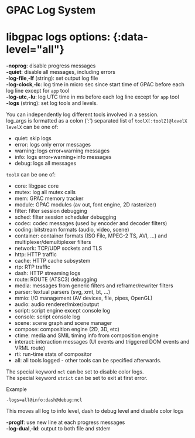 <!-- automatically generated - do not edit, patch gpac/applications/gpac/gpac.c -->
# GPAC Log System

# libgpac logs options:  {:data-level="all"} 
  
<a id="noprog">__-noprog__</a>: disable progress messages  
<a id="quiet">__-quiet__</a>:  disable all messages, including errors  
<a id="log-file">__-log-file__</a>,__-lf__ (string): set output log file  
<a id="log-clock">__-log-clock__</a>,__-lc__: log time in micro sec since start time of GPAC before each log line except for `app` tool  
<a id="log-utc">__-log-utc__</a>,__-lu__: log UTC time in ms before each log line except for `app` tool  
<a id="logs">__-logs__</a> (string): set log tools and levels.    
    
You can independently log different tools involved in a session.    
log_args is formatted as a colon (':') separated list of `toolX[:toolZ]@levelX`    
`levelX` can be one of:  

- quiet: skip logs  
- error: logs only error messages  
- warning: logs error+warning messages  
- info: logs error+warning+info messages  
- debug: logs all messages  

  
`toolX` can be one of:  

- core: libgpac core  
- mutex: log all mutex calls  
- mem: GPAC memory tracker  
- module: GPAC modules (av out, font engine, 2D rasterizer)  
- filter: filter session debugging  
- sched: filter session scheduler debugging  
- codec: codec messages (used by encoder and decoder filters)  
- coding: bitstream formats (audio, video, scene)  
- container: container formats (ISO File, MPEG-2 TS, AVI, ...) and multiplexer/demultiplexer filters  
- network: TCP/UDP sockets and TLS  
- http: HTTP traffic  
- cache: HTTP cache subsystem  
- rtp: RTP traffic  
- dash: HTTP streaming logs  
- route: ROUTE (ATSC3) debugging  
- media: messages from generic filters and reframer/rewriter filters  
- parser: textual parsers (svg, xmt, bt, ...)  
- mmio: I/O management (AV devices, file, pipes, OpenGL)  
- audio: audio renderer/mixer/output  
- script: script engine except console log  
- console: script console log  
- scene: scene graph and scene manager  
- compose: composition engine (2D, 3D, etc)  
- ctime: media and SMIL timing info from composition engine  
- interact: interaction messages (UI events and triggered DOM events and VRML route)  
- rti: run-time stats of compositor  
- all: all tools logged - other tools can be specified afterwards.    

The special keyword `ncl` can be set to disable color logs.    
The special keyword `strict` can be set to exit at first error.    
  
Example
```
-logs=all@info:dash@debug:ncl
```  

This moves all log to info level, dash to debug level and disable color logs  
  
<a id="proglf">__-proglf__</a>: use new line at each progress messages  
<a id="log-dual">__-log-dual__</a>,__-ld__: output to both file and stderr  
